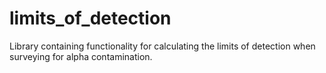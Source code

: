 # limits_of_detection
Library containing functionality for calculating the limits of detection when surveying for alpha contamination.
